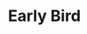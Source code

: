 ---
title: "Early Bird"
id: "eb1"
group: "Early Bird1"
price: 50
info: "Access to all sessions, coffee included."
draft: false
---